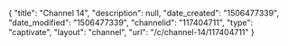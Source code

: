 {
    "title": "Channel 14",
    "description": null,
    "date_created": "1506477339",
    "date_modified": "1506477339",
    "channelid": "117404711",
    "type": "captivate",
    "layout": "channel",
    "url": "\/c\/channel-14\/117404711"
}